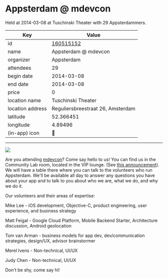 # Appsterdam @ mdevcon
Held at 2014-03-08 at Tuschinski Theater with 29 Appsterdammers.
        
|Key|Value
|---|---|
|id|[160515152](https://www.meetup.com/appsterdam/events/160515152/)|
|name|Appsterdam @ mdevcon|
|organizer|Appsterdam|
|attendees|29|
|begin date|2014-03-08|
|end date|2014-03-08|
|price|0|
|location name|Tuschinski Theater|
|location address|Reguliersbreestraat 26, Amsterdam|
|latitude|52.366451|
|longitude|4.89496|
|(in-app) icon|📱|

---

<img src="http://photos2.meetupstatic.com/photos/event/d/3/1/a/600_323874042.jpeg" />

Are you attending [mdevcon](http://mdevcon.com)? Come say hello to us! You can find us in the Community Lab room, located in the VIP lounge. (See [this announcement](http://mdevcon.com/posts/2014/02/12/announcing-the-community-lab/)). We will have a table there where you can talk to the volunteers who run Appsterdam. We'll be available all day to answer any questions you have about your app and to talk to you about who we are, what we do, and why we do it.

Our volunteers and their areas of expertise:

Mike Lee - iOS development, Objective-C, product engineering, user experience, and business strategy

Matt Feigal - Google Cloud Platform, Mobile Backend Starter, Architecture discussion, Android geolocation

Tom van Arman - business models for app dev, dev/communication strategies, design/UX, advisor brainstormer

Merel Ivens - Non-technical, UI/UX

Judy Chen - Non-technical, UI/UX

Don't be shy, come say hi!


